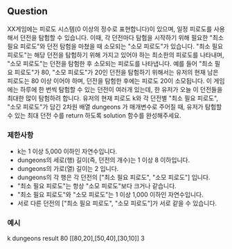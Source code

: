 ## Question
XX게임에는 피로도 시스템(0 이상의 정수로 표현합니다)이 있으며, 일정 피로도를 사용해서 던전을 탐험할 수 있습니다. 이때, 각 던전마다 탐험을 시작하기 위해 필요한 "최소 필요 피로도"와 던전 탐험을 마쳤을 때 소모되는 "소모 피로도"가 있습니다. "최소 필요 피로도"는 해당 던전을 탐험하기 위해 가지고 있어야 하는 최소한의 피로도를 나타내며, "소모 피로도"는 던전을 탐험한 후 소모되는 피로도를 나타냅니다. 예를 들어 "최소 필요 피로도"가 80, "소모 피로도"가 20인 던전을 탐험하기 위해서는 유저의 현재 남은 피로도는 80 이상 이어야 하며, 던전을 탐험한 후에는 피로도 20이 소모됩니다.
이 게임에는 하루에 한 번씩 탐험할 수 있는 던전이 여러개 있는데, 한 유저가 오늘 이 던전들을 최대한 많이 탐험하려 합니다. 유저의 현재 피로도 k와 각 던전별 "최소 필요 피로도", "소모 피로도"가 담긴 2차원 배열 dungeons 가 매개변수로 주어질 때, 유저가 탐험할수 있는 최대 던전 수를 return 하도록 solution 함수를 완성해주세요.
### 제한사항
* k는 1 이상 5,000 이하인 자연수입니다.
* dungeons의 세로(행) 길이(즉, 던전의 개수)는 1 이상 8 이하입니다.
* dungeons의 가로(열) 길이는 2 입니다.
* dungeons의 각 행은 각 던전의 ["최소 필요 피로도", "소모 피로도"] 입니다.
* "최소 필요 피로도"는 항상 "소모 피로도"보다 크거나 같습니다.
* "최소 필요 피로도"와 "소모 피로도"는 1 이상 1,000 이하인 자연수입니다.
* 서로 다른 던전의 ["최소 필요 피로도", "소모 피로도"]가 서로 같을 수 있습니다.

### 예시
k	dungeons	result
80	[[80,20],[50,40],[30,10]]	3
